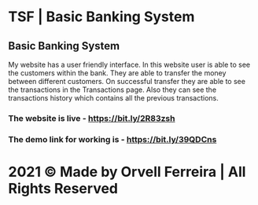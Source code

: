 # TSF | Basic Banking System 
## Basic Banking System
My website has a user friendly interface. In this website user is able to see the customers within the bank. They are able to transfer the money between different customers. On successful transfer they are able to see the transactions in the Transactions page. Also they can see the transactions history which contains all the previous transactions. 

### The website is live - https://bit.ly/2R83zsh
### The demo link for working is - https://bit.ly/39QDCns

# 2021 © Made by Orvell Ferreira | All Rights Reserved
